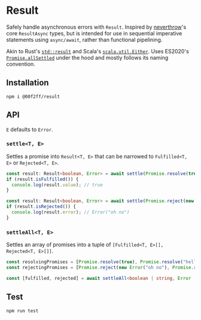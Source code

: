 # Result

Safely handle asynchronous errors with `Result`. Inspired by [neverthrow](https://github.com/supermacro/neverthrow)'s core `ResultAsync` types, but is intended for use in sequential imperative statements using `async/await`, rather than functional pipelining.

Akin to Rust's [`std::result`](https://doc.rust-lang.org/std/result/) and Scala's [`scala.util.Either`](https://www.scala-lang.org/api/2.13.6/scala/util/Either.html). Uses ES2020's [`Promise.allSettled`](https://developer.mozilla.org/en-US/docs/Web/JavaScript/Reference/Global_Objects/Promise/allSettled) under the hood and mostly follows its naming convention. 

## Installation

```
npm i @00f2ff/result
```

## API

`E` defaults to `Error`.

### `settle<T, E>`

Settles a promise into `Result<T, E>` that can be narrowed to `Fulfilled<T, E>` or `Rejected<T, E>`.

```ts
const result: Result<boolean, Error> = await settle(Promise.resolve(true));
if (result.isFulfilled()) { 
  console.log(result.value); // true
}
```

```ts
const result: Result<boolean, Error> = await settle(Promise.reject(new Error("oh no"));
if (result.isRejected()) { 
  console.log(result.error); // Error("oh no")
}
```

### `settleAll<T, E>`

Settles an array of promises into a tuple of `[Fulfilled<T, E>[], Rejected<T, E>[]]`. 

```ts
const resolvingPromises = [Promise.resolve(true), Promise.resolve("hello")];
const rejectingPromises = [Promise.reject(new Error("oh no"), Promise.reject(new DbError("ruh roh"))];

const [fulfilled, rejected] = await settleAll<boolean | string, Error | DbError>([...resolvingPromises, ...rejectingPromises]);
```

## Test

```
npm run test
```
